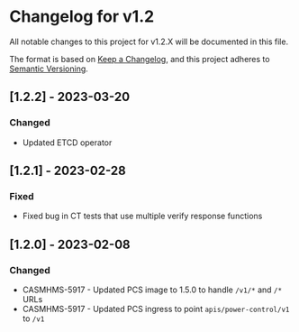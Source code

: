 # Changelog for v1.2

All notable changes to this project for v1.2.X will be documented in this file.

The format is based on [Keep a Changelog](https://keepachangelog.com/en/1.0.0/),
and this project adheres to [Semantic Versioning](https://semver.org/spec/v2.0.0.html).

## [1.2.2] - 2023-03-20

### Changed
- Updated ETCD operator

## [1.2.1] - 2023-02-28

### Fixed
- Fixed bug in CT tests that use multiple verify response functions

## [1.2.0] - 2023-02-08

### Changed
- CASMHMS-5917 - Updated PCS image to 1.5.0 to handle `/v1/*` and `/*` URLs
- CASMHMS-5917 - Updated PCS ingress to point `apis/power-control/v1` to `/v1`
